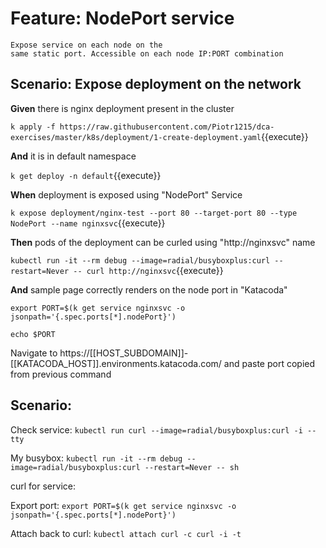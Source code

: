 # Feature: NodePort service

    Expose service on each node on the
    same static port. Accessible on each node IP:PORT combination

## Scenario: Expose deployment on the network

**Given** there is nginx deployment present in the cluster

`k apply -f https://raw.githubusercontent.com/Piotr1215/dca-exercises/master/k8s/deployment/1-create-deployment.yaml`{{execute}}

**And** it is in default namespace

`k get deploy -n default`{{execute}}

**When** deployment is exposed using "NodePort" Service

`k expose deployment/nginx-test --port 80 --target-port 80 --type NodePort --name nginxsvc`{{execute}}

**Then** pods of the deployment can be curled using "http://nginxsvc" name

`kubectl run -it --rm debug --image=radial/busyboxplus:curl --restart=Never -- curl http://nginxsvc`{{execute}}

**And** sample page correctly renders on the node port in "Katacoda"

`export PORT=$(k get service nginxsvc -o jsonpath='{.spec.ports[*].nodePort}')`

`echo $PORT`

Navigate to https://[[HOST_SUBDOMAIN]]-[[KATACODA_HOST]].environments.katacoda.com/ and paste port copied from previous command

## Scenario:




Check service: `kubectl run curl --image=radial/busyboxplus:curl -i --tty`

My busybox: `kubectl run -it --rm debug --image=radial/busyboxplus:curl --restart=Never -- sh`

curl for service:

Export port: `export PORT=$(k get service nginxsvc -o jsonpath='{.spec.ports[*].nodePort}')`

Attach back to curl: `kubectl attach curl -c curl -i -t`